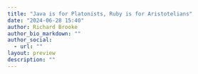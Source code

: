 ```yaml
---
title: "Java is for Platonists, Ruby is for Aristotelians"
date: "2024-06-28 15:40"
author: Richard Brooke
author_bio_markdown: ""
author_social:
  - url: ""
layout: preview
description: ""
---
```

